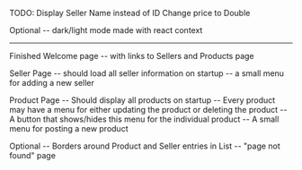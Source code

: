 TODO:
Display Seller Name instead of ID
Change price to Double

Optional
-- dark/light mode made with react context

---

Finished
Welcome page
-- with links to Sellers and Products page

Seller Page
-- should load all seller information on startup
-- a small menu for adding a new seller

Product Page
-- Should display all products on startup
-- Every product may have a menu for either updating the product or deleting the product
-- A button that shows/hides this menu for the individual product
-- A small menu for posting a new product

Optional
-- Borders around Product and Seller entries in List
-- "page not found" page

